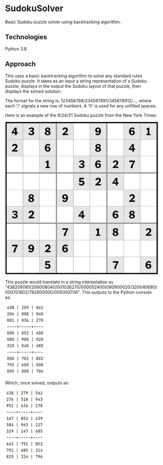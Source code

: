 # SudokuSolver
Basic Sudoku puzzle solver using backtracking algorithm.

## Technologies
Python 3.8

## Approach
This uses a basic backtracking algorithm to solve any standard rules Sudoku puzzle. It takes as an input a string representation of a Sudoku puzzle, displays in the output the Sudoku layout of that puzzle, then displays the solved solution.

The format for the string is: 123456789/234567891/345678912/..., where each '/' signals a new row of numbers. A '0' is used for any unfilled spaces.

Here is an example of the 8/24/21 Sudoku puzzle from the New York Times:

![](./imgs/NYT.PNG?s=200)

This puzzle would translate in a string interpetation as "438209061/206008040/001036270/000052400/080900020/320040680/000701802/792600000/005000706". This outputs to the Python console as:

![](./imgs/unsolvedOutput.PNG)

Which, once solved, outputs as:

![](./imgs/solvedOutput.PNG)
